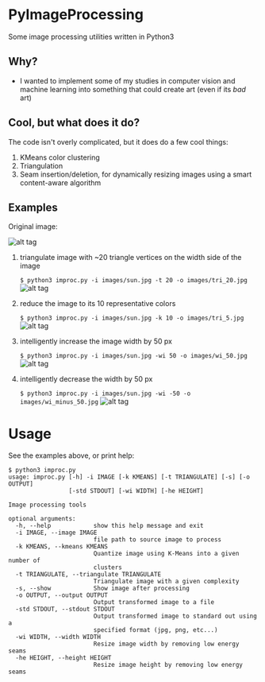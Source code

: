 # PyImageProcessing
Some image processing utilities written in Python3

## Why? ##
- I wanted to implement some of my studies in computer vision and machine learning into something that could create art (even if its *bad* art)

## Cool, but what does it do? ##
The code isn't overly complicated, but it does do a few cool things:
1. KMeans color clustering
2. Triangulation
3. Seam insertion/deletion, for dynamically resizing images using a smart content-aware algorithm

## Examples ##
Original image:

![alt tag](http://i59.tinypic.com/azdks7.jpg)
1. triangulate image with ~20 triangle vertices on the width side of the image

    ```$ python3 improc.py -i images/sun.jpg -t 20 -o images/tri_20.jpg```
![alt tag](http://i58.tinypic.com/2zswtua.jpg)

2. reduce the image to its 10 representative colors

    ```$ python3 improc.py -i images/sun.jpg -k 10 -o images/tri_5.jpg```
![alt tag](http://i62.tinypic.com/2nv73bl.jpg)
  
3. intelligently increase the image width by 50 px

    ```$ python3 improc.py -i images/sun.jpg -wi 50 -o images/wi_50.jpg```
![alt tag](http://i61.tinypic.com/24o3h1z.jpg)
    
4. intelligently decrease the width by 50 px

    ```$ python3 improc.py -i images/sun.jpg -wi -50 -o images/wi_minus_50.jpg```
![alt tag](http://i59.tinypic.com/20r32bm.jpg)

# Usage
See the examples above, or print help:
```
$ python3 improc.py 
usage: improc.py [-h] -i IMAGE [-k KMEANS] [-t TRIANGULATE] [-s] [-o OUTPUT]
                 [-std STDOUT] [-wi WIDTH] [-he HEIGHT]

Image processing tools

optional arguments:
  -h, --help            show this help message and exit
  -i IMAGE, --image IMAGE
                        file path to source image to process
  -k KMEANS, --kmeans KMEANS
                        Quantize image using K-Means into a given number of
                        clusters
  -t TRIANGULATE, --triangulate TRIANGULATE
                        Triangulate image with a given complexity
  -s, --show            Show image after processing
  -o OUTPUT, --output OUTPUT
                        Output transformed image to a file
  -std STDOUT, --stdout STDOUT
                        Output transformed image to standard out using a
                        specified format (jpg, png, etc...)
  -wi WIDTH, --width WIDTH
                        Resize image width by removing low energy seams
  -he HEIGHT, --height HEIGHT
                        Resize image height by removing low energy seams
```